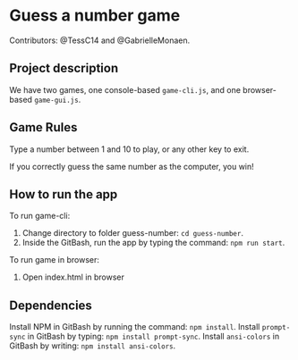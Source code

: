 # Guess a number game

Contributors: @TessC14 and @GabrielleMonaen.

## Project description

We have two games, one console-based `game-cli.js`, and one browser-based `game-gui.js`.

## Game Rules

Type a number between 1 and 10 to play, or any other key to exit.

If you correctly guess the same number as the computer, you win!

## How to run the app

To run game-cli:

1. Change directory to folder guess-number: `cd guess-number`.
2. Inside the GitBash, run the app by typing the command: `npm run start`.

To run game in browser:

1. Open index.html in browser

## Dependencies

Install NPM in GitBash by running the command: `npm install`.
Install `prompt-sync` in GitBash by typing: `npm install prompt-sync`.
Install `ansi-colors` in GitBash by writing: `npm install ansi-colors`.